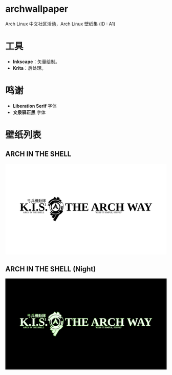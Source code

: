 # archwallpaper

Arch Linux 中文社区活动，Arch Linux 壁纸集 (ID : A1)

# 工具

- **Inkscape**：矢量绘制。
- **Krita**：后处理。

# 鸣谢

- **Liberation Serif** 字体
- **文泉驿正黑** 字体

# 壁纸列表

## ARCH IN THE SHELL

![arch_in_the_shell.1920x1080.png](arch_in_the_shell.1920x1080.png)

## ARCH IN THE SHELL (Night)

![arch_in_the_shell_night.1920x1080.png](arch_in_the_shell_night.1920x1080.png)
